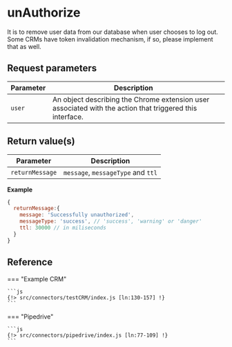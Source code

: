 # unAuthorize

It is to remove user data from our database when user chooses to log out. Some CRMs have token invalidation mechanism, if so, please implement that as well.

## Request parameters

| Parameter    | Description                                                                                              |             |
|--------------|----------------------------------------------------------------------------------------------------------|-------------|
| `user`       | An object describing the Chrome extension user associated with the action that triggered this interface. |             |

## Return value(s)

| Parameter              | Description                                         |
|------------------------|-----------------------------------------------------|
| `returnMessage`|       `message`, `messageType` and `ttl`|

**Example**

```js
{
  returnMessage:{
    message: 'Successfully unauthorized',
    messageType: 'success', // 'success', 'warning' or 'danger'
    ttl: 30000 // in miliseconds
  }
}
```

## Reference

=== "Example CRM"

    ```js
    {!> src/connectors/testCRM/index.js [ln:130-157] !}
	```
	
=== "Pipedrive"

	```js
    {!> src/connectors/pipedrive/index.js [ln:77-109] !}
	```

